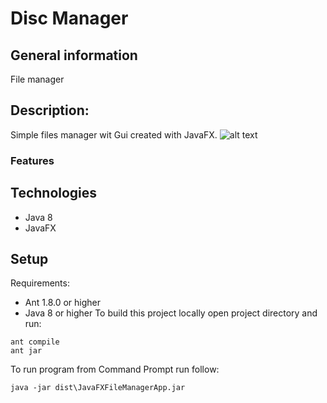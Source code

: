 # Disc Manager

## General information
File manager

## Description:
Simple files manager wit Gui created with JavaFX.
![alt text](https://user-images.githubusercontent.com/59564753/95370248-c837f280-08d8-11eb-881e-18b40aa68955.png)

### Features

## Technologies
- Java 8
- JavaFX

## Setup
Requirements:
- Ant 1.8.0 or higher
- Java 8 or higher
To build this project locally open project directory and run:
```
ant compile 
ant jar
```
To run program from Command Prompt run follow: 
```
java -jar dist\JavaFXFileManagerApp.jar
```

